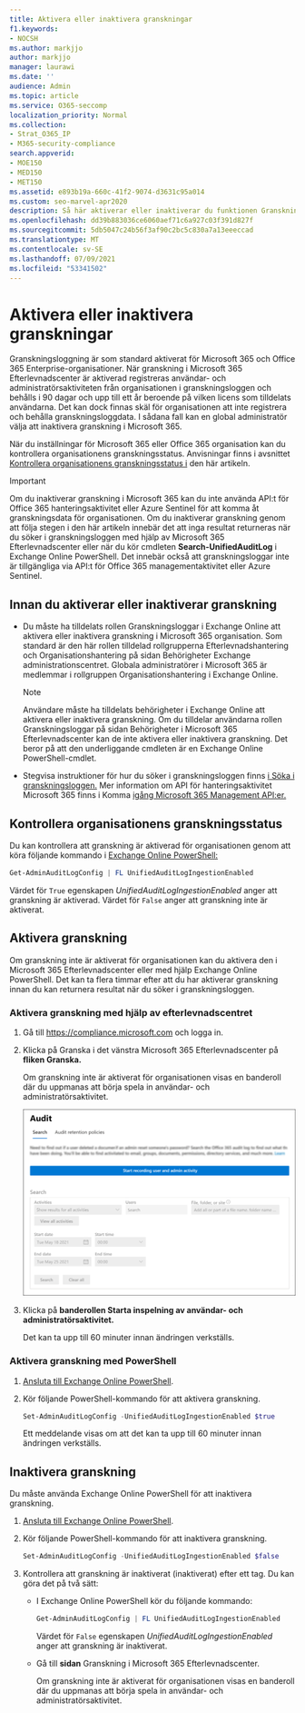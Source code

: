 ```yaml
---
title: Aktivera eller inaktivera granskningar
f1.keywords:
- NOCSH
ms.author: markjjo
author: markjjo
manager: laurawi
ms.date: ''
audience: Admin
ms.topic: article
ms.service: O365-seccomp
localization_priority: Normal
ms.collection:
- Strat_O365_IP
- M365-security-compliance
search.appverid:
- MOE150
- MED150
- MET150
ms.assetid: e893b19a-660c-41f2-9074-d3631c95a014
ms.custom: seo-marvel-apr2020
description: Så här aktiverar eller inaktiverar du funktionen Granskningsloggsökning i Microsoft 365 Efterlevnadscenter för att aktivera eller inaktivera administratörs möjlighet att söka i granskningsloggen.
ms.openlocfilehash: dd39b883036ce6060aef71c6a927c03f391d827f
ms.sourcegitcommit: 5db5047c24b56f3af90c2bc5c830a7a13eeeccad
ms.translationtype: MT
ms.contentlocale: sv-SE
ms.lasthandoff: 07/09/2021
ms.locfileid: "53341502"
---
```

# <a name="turn-auditing-on-or-off"></a>Aktivera eller inaktivera granskningar

Granskningsloggning är som standard aktiverat för Microsoft 365 och Office 365 Enterprise-organisationer. När granskning i Microsoft 365 Efterlevnadscenter är aktiverad registreras användar- och administratörsaktiviteten från organisationen i granskningsloggen och behålls i 90 dagar och upp till ett år beroende på vilken licens som tilldelats användarna. Det kan dock finnas skäl för organisationen att inte registrera och behålla granskningsloggdata. I sådana fall kan en global administratör välja att inaktivera granskning i Microsoft 365.

När du inställningar för Microsoft 365 eller Office 365 organisation kan du kontrollera organisationens granskningsstatus. Anvisningar finns i avsnittet [Kontrollera organisationens granskningsstatus i](#verify-the-auditing-status-for-your-organization) den här artikeln.

> [!IMPORTANT]
> Om du inaktiverar granskning i Microsoft 365 kan du inte använda API:t för Office 365 hanteringsaktivitet eller Azure Sentinel för att komma åt granskningsdata för organisationen. Om du inaktiverar granskning genom att följa stegen i den här artikeln innebär det att inga resultat returneras när du söker i granskningsloggen med hjälp av Microsoft 365 Efterlevnadscenter eller när du kör cmdleten **Search-UnifiedAuditLog** i Exchange Online PowerShell. Det innebär också att granskningsloggar inte är tillgängliga via API:t för Office 365 managementaktivitet eller Azure Sentinel.
  
## <a name="before-you-turn-auditing-on-or-off"></a>Innan du aktiverar eller inaktiverar granskning

- Du måste ha tilldelats rollen Granskningsloggar i Exchange Online att aktivera eller inaktivera granskning i Microsoft 365 organisation. Som standard är den här rollen tilldelad rollgrupperna  Efterlevnadshantering och Organisationshantering på sidan Behörigheter Exchange administrationscentret. Globala administratörer i Microsoft 365 är medlemmar i rollgruppen Organisationshantering i Exchange Online.

    > [!NOTE]
    > Användare måste ha tilldelats behörigheter i Exchange Online att aktivera eller inaktivera granskning. Om du tilldelar användarna rollen  Granskningsloggar på sidan Behörigheter i Microsoft 365 Efterlevnadscenter kan de inte aktivera eller inaktivera granskning. Det beror på att den underliggande cmdleten är en Exchange Online PowerShell-cmdlet.

- Stegvisa instruktioner för hur du söker i granskningsloggen finns [i Söka i granskningsloggen.](search-the-audit-log-in-security-and-compliance.md) Mer information om API för hanteringsaktivitet Microsoft 365 finns i Komma [igång Microsoft 365 Management API:er.](/office/office-365-management-api/get-started-with-office-365-management-apis)

## <a name="verify-the-auditing-status-for-your-organization"></a>Kontrollera organisationens granskningsstatus

Du kan kontrollera att granskning är aktiverad för organisationen genom att köra följande kommando i [Exchange Online PowerShell:](/powershell/exchange/connect-to-exchange-online-powershell)

```powershell
Get-AdminAuditLogConfig | FL UnifiedAuditLogIngestionEnabled
```

Värdet för `True` egenskapen  _UnifiedAuditLogIngestionEnabled_ anger att granskning är aktiverad. Värdet för `False` anger att granskning inte är aktiverat.

## <a name="turn-on-auditing"></a>Aktivera granskning

Om granskning inte är aktiverat för organisationen kan du aktivera den i Microsoft 365 Efterlevnadscenter eller med hjälp Exchange Online PowerShell. Det kan ta flera timmar efter att du har aktiverar granskning innan du kan returnera resultat när du söker i granskningsloggen.
  
### <a name="use-the-compliance-center-to-turn-on-auditing"></a>Aktivera granskning med hjälp av efterlevnadscentret

1. Gå till <https://compliance.microsoft.com> och logga in.

2. Klicka på Granska i det vänstra Microsoft 365 Efterlevnadscenter på **fliken Granska.**

   Om granskning inte är aktiverat för organisationen visas en banderoll där du uppmanas att börja spela in användar- och administratörsaktivitet.

   ![Banderoll på granskningssida](../media/AuditingBanner.png)

3. Klicka på **banderollen Starta inspelning av användar- och administratörsaktivitet.**

   Det kan ta upp till 60 minuter innan ändringen verkställs.

### <a name="use-powershell-to-turn-on-auditing"></a>Aktivera granskning med PowerShell

1. [Ansluta till Exchange Online PowerShell](/powershell/exchange/connect-to-exchange-online-powershell).

2. Kör följande PowerShell-kommando för att aktivera granskning.

    ```powershell
    Set-AdminAuditLogConfig -UnifiedAuditLogIngestionEnabled $true
    ```

    Ett meddelande visas om att det kan ta upp till 60 minuter innan ändringen verkställs.
  
## <a name="turn-off-auditing"></a>Inaktivera granskning

Du måste använda Exchange Online PowerShell för att inaktivera granskning.
  
1. [Ansluta till Exchange Online PowerShell](/powershell/exchange/connect-to-exchange-online-powershell).

2. Kör följande PowerShell-kommando för att inaktivera granskning.

    ```powershell
    Set-AdminAuditLogConfig -UnifiedAuditLogIngestionEnabled $false
    ```

3. Kontrollera att granskning är inaktiverat (inaktiverat) efter ett tag. Du kan göra det på två sätt:

    - I Exchange Online PowerShell kör du följande kommando:

      ```powershell
      Get-AdminAuditLogConfig | FL UnifiedAuditLogIngestionEnabled
      ```

      Värdet för  `False` egenskapen  _UnifiedAuditLogIngestionEnabled_ anger att granskning är inaktiverat.

    - Gå till **sidan** Granskning i Microsoft 365 Efterlevnadscenter.

      Om granskning inte är aktiverat för organisationen visas en banderoll där du uppmanas att börja spela in användar- och administratörsaktivitet.
